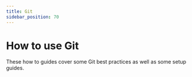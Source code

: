 ```yaml
---
title: Git
sidebar_position: 70
---
```

# How to use Git

These how to guides cover some Git best practices as well as some setup guides.
